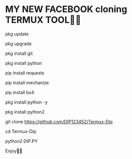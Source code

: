 # MY NEW FACEBOOK cloning  TERMUX TOOL🤑🤑

pkg update 

pkg upgrade 

pkg install git 

pkg install python 

pip install requests 

pip install mechanize 

pip install bs4 

pkg install python -y 

pkg install python2 

git clone https://github.com/DIP123452/Termux-Dip 

cd Termux-Dip 

python2 DIP.PY

Enjoy🥳🥳

